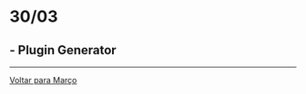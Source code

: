 # 30/03

## - Plugin Generator

****
[Voltar para Março](https://github.com/ramonbhaskara/Open-Lab-Book/edit/master/Diario/Marco)
